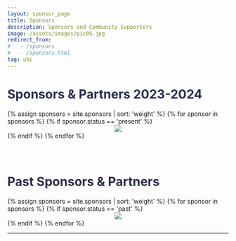 ```yaml
---
layout: sponsor_page
title: Sponsors
description: Sponsors and Community Supporters
image: /assets/images/pic05.jpg
redirect_from:
#   - /sponsors
#   - /sponsors.html
tag: ubc
---
```


<!-- <h1 style="color: #2a2f4a !important;">Sponsors</h1>  -->

<h1 style="color: #2a2f4a !important;">Sponsors & Partners 2023-2024</h1>

<div class="row">
{% assign sponsors = site.sponsors | sort: 'weight' %}
{% for sponsor in sponsors %}
	{% if sponsor.status == 'present' %}
		<div class="3u" style="text-align:center;">
			<span class="image fit">
            <a href="{{ sponsor.link }}">
				<img src="{{ sponsor.img | prepend: site.baseurl | prepend: site.url }}" class="img">
            </a>
			</span>
		</div>
	{% endif %}
{% endfor %}
</div>

<h1 style="color: #2a2f4a !important; padding-top: 2.5rem;">Past Sponsors & Partners</h1>
<div class="row">
{% assign sponsors = site.sponsors | sort: 'weight' %}
{% for sponsor in sponsors %}
{% if sponsor.status == 'past' %}
		<div class="2u" style="text-align:center;">
			<span class="image fit">
				<img src="{{ sponsor.img | prepend: site.baseurl | prepend: site.url }}" class="img-sponsor">
			</span>
		</div>
		{% endif %}
{% endfor %}

<hr>
